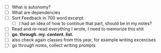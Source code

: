 - [ ] What is autonomy?
- [ ] What are dependencies
- [ ] Sort Feedback in 700 word excerpt.
  - [ ] I had an idea of how to continue that part, should be in my notes?
- [ ] Read and re-read everything I wrote, I need to memorize this shit
- [ ] **go. through. my. content. list.**
- [ ] also check again classes from this year, for example writing excercises
- [ ] go through notes, collect writing prompts